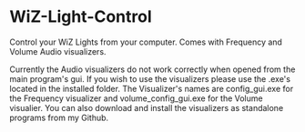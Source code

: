 # WiZ-Light-Control
Control your WiZ Lights from your computer. Comes with Frequency and Volume Audio visualizers.


Currently the Audio visualizers do not work correctly when opened from the main program's gui. If you wish to use the visualizers please use the .exe's located in the installed folder. The Visualizer's names are config_gui.exe for the Frequency visualizer and volume_config_gui.exe for the Volume visualier. You can also download and install the visualizers as standalone programs from my Github.
